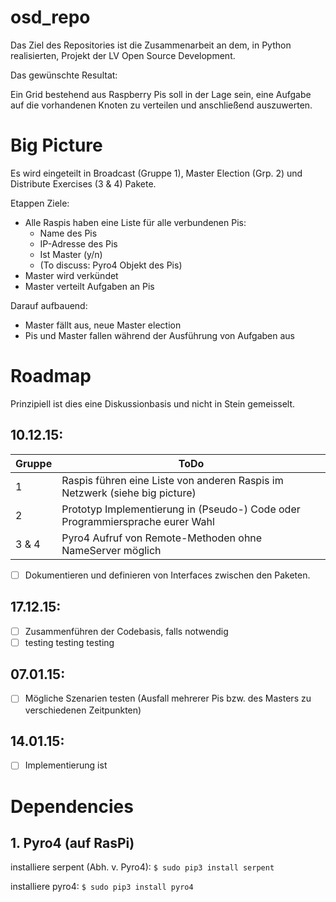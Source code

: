 # osd_repo
Das Ziel des Repositories ist die Zusammenarbeit an dem, in Python realisierten, Projekt der LV Open Source Development.


Das gewünschte Resultat: 

Ein Grid bestehend aus Raspberry Pis soll in der Lage sein, eine Aufgabe auf die vorhandenen Knoten zu verteilen und anschließend auszuwerten.

# Big Picture

Es wird eingeteilt in Broadcast (Gruppe 1), Master Election (Grp. 2) und Distribute Exercises (3 & 4) Pakete.

Etappen Ziele:
- Alle Raspis haben eine Liste für alle verbundenen Pis:
  - Name des Pis
  - IP-Adresse des Pis
  - Ist Master (y/n)
  - (To discuss: Pyro4 Objekt des Pis)
- Master wird verkündet
- Master verteilt Aufgaben an Pis

Darauf aufbauend:
- Master fällt aus, neue Master election
- Pis und Master fallen während der Ausführung von Aufgaben aus

# Roadmap

Prinzipiell ist dies eine Diskussionbasis und nicht in Stein gemeisselt.

## 10.12.15:


| Gruppe                                           | ToDo                                           |
| ------------------------------------------------ | ---------------------------------------------- |
| 1      | Raspis führen eine Liste von anderen Raspis im Netzwerk (siehe big picture)              |
| 2      | Prototyp Implementierung in (Pseudo-) Code oder Programmiersprache eurer Wahl            |
| 3 & 4  | Pyro4 Aufruf von Remote-Methoden ohne NameServer möglich                                 |

- [ ] Dokumentieren und definieren von Interfaces zwischen den Paketen.

## 17.12.15:

- [ ] Zusammenführen der Codebasis, falls notwendig
- [ ] testing testing testing

## 07.01.15:

- [ ] Mögliche Szenarien testen (Ausfall mehrerer Pis bzw. des Masters zu verschiedenen Zeitpunkten)

## 14.01.15:

- [ ] Implementierung ist 

# Dependencies

## 1. Pyro4 (auf RasPi)

installiere serpent (Abh. v. Pyro4):
`$ sudo pip3 install serpent`


installiere pyro4: 
`$ sudo pip3 install pyro4`
